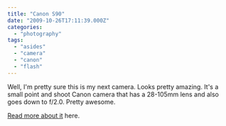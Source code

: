 ```yaml
---
title: "Canon S90"
date: "2009-10-26T17:11:39.000Z"
categories: 
  - "photography"
tags: 
  - "asides"
  - "camera"
  - "canon"
  - "flash"
---
```


Well, I'm pretty sure this is my next camera. Looks pretty amazing. It's a small point and shoot Canon camera that has a 28-105mm lens and also goes down to f/2.0. Pretty awesome.

[Read more about it](http://www.wired.com/reviews/product/pr_canon_s90) here.
